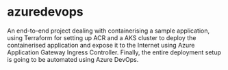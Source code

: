 # azuredevops
An end-to-end project dealing with containerising a sample application, using Terraform for setting up ACR and a AKS cluster to deploy the containerised application and expose it to the Internet using Azure Application Gateway Ingress Controller. Finally, the entire deployment setup is going to be automated using Azure DevOps.
